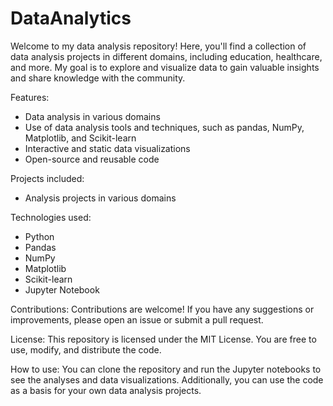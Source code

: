 # DataAnalytics
Welcome to my data analysis repository! Here, you'll find a collection of data analysis projects in different domains, including education, healthcare, and more. My goal is to explore and visualize data to gain valuable insights and share knowledge with the community.

Features:

- Data analysis in various domains
- Use of data analysis tools and techniques, such as pandas, NumPy, Matplotlib, and Scikit-learn
- Interactive and static data visualizations
- Open-source and reusable code

Projects included:

- Analysis projects in various domains

Technologies used:

- Python
- Pandas
- NumPy
- Matplotlib
- Scikit-learn
- Jupyter Notebook

Contributions:
Contributions are welcome! If you have any suggestions or improvements, please open an issue or submit a pull request.

License:
This repository is licensed under the MIT License. You are free to use, modify, and distribute the code.

How to use:
You can clone the repository and run the Jupyter notebooks to see the analyses and data visualizations. Additionally, you can use the code as a basis for your own data analysis projects.

